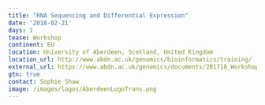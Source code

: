 ```yaml
---
title: "RNA Sequencing and Differential Expression"
date: '2018-02-21'
days: 1
tease: Workshop
continent: EU
location: University of Aberdeen, Scotland, United Kingdom
location_url: http://www.abdn.ac.uk/genomics/bioinformatics/training/
external_url: https://www.abdn.ac.uk/genomics/documents/201718_Workshops/RNA_Sequencing_2018.pdf
gtn: true
contact: Sophie Shaw
image: /images/logos/AberdeenLogoTrans.png
---
```

